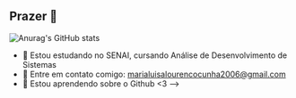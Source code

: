 ## Prazer 👋
![Anurag's GitHub stats](https://github-readme-stats.vercel.app/api?username=marialuisalourencocunha&show_icons=true&theme=gruvbox)
- 🔭 Estou estudando no SENAI, cursando Análise de Desenvolvimento de Sistemas
- 🌱 Entre em contato comigo: marialuisalourencocunha2006@gmail.com
- 👯 Estou aprendendo sobre o Github
<3
-->
